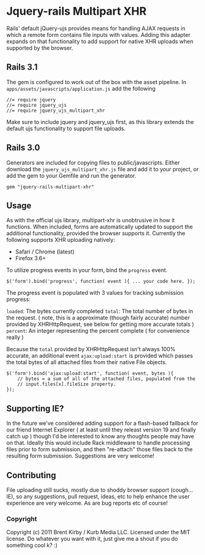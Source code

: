 # Jquery-rails Multipart XHR

Rails' default jQuery-ujs provides means for handling AJAX requests in which a remote form contains file inputs with values. Adding this adapter expands on that functionality to add support for native XHR uploads when supported by the browser.

## Rails 3.1

The gem is configured to work out of the box with the asset pipeline. In `apps/assets/javascripts/application.js` add the following

	//= require jquery
	//= require jquery_ujs
	//= require jquery_ujs_multipart_xhr
	
Make sure to include jquery and jquery_ujs first, as this library extends the default ujs functionality to support file uploads.

## Rails 3.0

Generators are included for copying files to public/javascripts. Either download the `jquery_ujs_multipart_xhr.js` file and add it to your project, or add the gem to your Gemfile and run the generator.

	gem "jquery-rails-multipart-xhr"

## Usage

As with the official ujs library, multipart-xhr is unobtrusive in how it functions. When included, forms are automatically updated to support the additional functionality, provided the browser supports it. Currently the following supports XHR uploading natively:

* Safari / Chrome (latest)
* Firefox 3.6+

To utilize progress events in your form, bind the `progress` event.

	$('form').bind('progress', function( event ){ ... your code here. });
	
The progress event is populated with 3 values for tracking submission progress:

`loaded`: The bytes currently completed
`total`: The total number of bytes in the request. ( note, this is a approximate (though fairly accurate) number provided by XHRHttpRequest, see below for getting more accurate totals )
`percent`: An integer representing the percent complete ( for convenience really )

Because the `total` provided by XHRHttpRequest isn't always 100% accurate, an additional event `ajax:upload:start` is provided which passes the total bytes of all attached files from their native File objects.

	$('form').bind('ajax:upload:start', function( event, bytes ){
		// bytes = a sum of all of the attached files, populated from the
		// input.files[x].fileSize property.
	});
	

## Supporting IE?

In the future we've considered adding support for a flash-based fallback for our friend Internet Explorer ( at least until they releast version 19 and finally catch up ) though I'd be interested to know any thoughts people may have on that. Ideally this would include Rack middleware to handle processing files prior to form submission, and then "re-attach" those files back to the resulting form submission. Suggestions are very welcome!

## Contributing

File uploading still sucks, mostly due to shoddy browser support (cough... IE), so any suggestions, pull request, ideas, etc to help enhance the user experience are very welcome. As are bug reports etc of course!

### Copyright

Copyright (c) 2011 Brent Kirby / Kurb Media LLC. Licensed under the MIT license. Do whatever you want with it, just give me a shout if you do something cool k? :)



